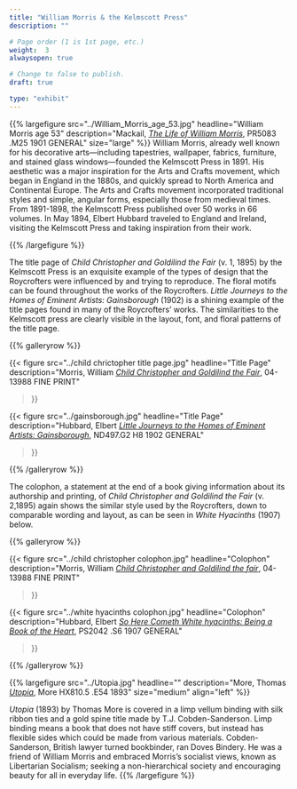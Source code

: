```yaml
---
title: "William Morris & the Kelmscott Press"
description: ""

# Page order (1 is 1st page, etc.)
weight:  3
alwaysopen: true

# Change to false to publish.
draft: true

type: "exhibit"
---
```


{{% largefigure src="../William_Morris_age_53.jpg"
                headline="William Morris age 53"
                description="Mackail, [*The Life of William Morris*](https://bc-primo.hosted.exlibrisgroup.com/primo-explore/fulldisplay?docid=ALMA-BC21349101070001021&context=L&vid=bclib_new&search_scope=bcl&tab=bcl_only&lang=en_US), PR5083 .M25 1901 GENERAL"
                size="large" %}}
William Morris, already well known for his decorative arts—including tapestries, wallpaper, fabrics, furniture, and stained glass windows—founded the Kelmscott Press in 1891. His aesthetic was a major inspiration for the Arts and Crafts movement, which began in England in the 1880s, and quickly spread to North America and Continental Europe. The Arts and Crafts movement incorporated traditional styles and simple, angular forms, especially those from medieval times. From 1891-1898, the Kelmscott Press published over 50 works in 66 volumes. In May 1894, Elbert Hubbard traveled to England and Ireland, visiting the Kelmscott Press and taking inspiration from their work.

{{% /largefigure %}}



The title page of *Child Christopher and Goldilind the Fair* (v. 1, 1895) by the Kelmscott Press is an exquisite example of the types of design that the Roycrofters were influenced by and trying to reproduce. The floral motifs can be found throughout the works of the Roycrofters. *Little Journeys to the Homes of Eminent Artists: Gainsborough* (1902) is a shining example of the title pages found in many of the Roycrofters’ works. The similarities to the Kelmscott press are clearly visible in the layout, font, and floral patterns of the title page.





{{% galleryrow %}}

{{< figure src="../child chrictopher title page.jpg"
           headline="Title Page"
                description="Morris, William *[Child Christopher and Goldilind the Fair](https://bc-primo.hosted.exlibrisgroup.com/primo-explore/fulldisplay?docid=ALMA-BC21324903000001021&context=L&vid=bclib_new&search_scope=lib_BURNS&tab=bcl_only&lang=en_US)*, 04-13988 FINE PRINT"
>}}

{{< figure src="../gainsborough.jpg"
           headline="Title Page"
                description="Hubbard, Elbert *[Little Journeys to the Homes of Eminent Artists: Gainsborough](https://bc-primo.hosted.exlibrisgroup.com/primo-explore/fulldisplay?docid=ALMA-BC21342177330001021&context=L&vid=bclib_new&search_scope=lib_BURNS&tab=bcl_only&lang=en_US)*, ND497.G2 H8 1902 GENERAL"
>}}


{{% /galleryrow %}}





The colophon, a statement at the end of a book giving information about its authorship and printing, of *Child Christopher and Goldilind the Fair* (v. 2,1895) again shows the similar style used by the Roycrofters, down to comparable wording and layout, as can be seen in *White Hyacinths* (1907) below.



{{% galleryrow %}}

{{< figure src="../child christopher colophon.jpg"
           headline="Colophon"
           description="Morris, William *[Child Christopher and Goldilind the fair](https://bc-primo.hosted.exlibrisgroup.com/primo-explore/fulldisplay?docid=ALMA-BC21324903000001021&context=L&vid=bclib_new&search_scope=lib_BURNS&tab=bcl_only&lang=en_US)*, 04-13988 FINE PRINT"
>}}

{{< figure src="../white hyacinths colophon.jpg"
           headline="Colophon"
           description="Hubbard, Elbert *[So Here Cometh White hyacinths: Being a Book of the Heart](https://bc-primo.hosted.exlibrisgroup.com/primo-explore/fulldisplay?docid=ALMA-BC21334388030001021&context=L&vid=bclib_new&search_scope=lib_BURNS&tab=bcl_only&lang=en_US)*, PS2042 .S6 1907 GENERAL"
>}}


{{% /galleryrow %}}

{{% largefigure src="../Utopia.jpg"
                headline=""
                description="More, Thomas [*Utopia*](https://bc-primo.hosted.exlibrisgroup.com/primo-explore/fulldisplay?docid=ALMA-BC21312191480001021&context=L&vid=bclib_new&search_scope=lib_LAW&tab=bcl_only&lang=en_US), More HX810.5 .E54 1893"
				size="medium"
                align="left" %}}

*Utopia* (1893) by Thomas More is covered in a limp vellum binding with silk ribbon ties and a gold spine title made by T.J. Cobden-Sanderson. Limp binding means a book that does not have stiff covers, but instead has flexible sides which could be made from various materials. Cobden-Sanderson, British lawyer turned bookbinder, ran Doves Bindery. He was a friend of William Morris and embraced Morris’s socialist views, known as Libertarian Socialism; seeking a non-hierarchical society and encouraging beauty for all in everyday life.
{{% /largefigure %}}
